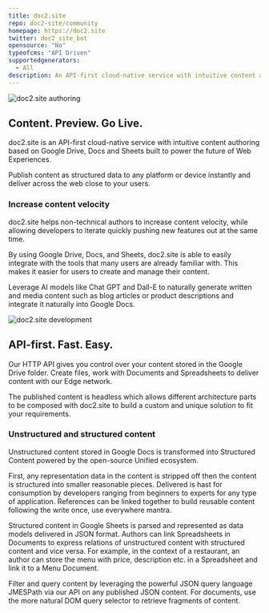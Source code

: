 ```yaml
---
title: doc2.site
repo: doc2-site/community
homepage: https://doc2.site
twitter: doc2_site_bot
opensource: "No"
typeofcms: "API Driven"
supportedgenerators:
  - All
description: An API-first cloud-native service with intuitive content authoring based on Google Drive, Docs and Sheets built to power the future of Web Experiences.
---
```


<img src="/img/cms/doc2.site-author.png" alt="doc2.site authoring" />

## Content. Preview. Go Live.

doc2.site is an API-first cloud-native service with intuitive content authoring based on Google Drive, Docs and Sheets built to power the future of Web Experiences.

Publish content as structured data to any platform or device instantly and deliver across the web close to your users.

### Increase content velocity

doc2.site helps non-technical authors to increase content velocity, while allowing developers to iterate quickly pushing new features out at the same time.

By using Google Drive, Docs, and Sheets, doc2.site is able to easily integrate with the tools that many users are already familiar with. This makes it easier for users to create and manage their content.

Leverage AI models like Chat GPT and Dall-E to naturally generate written and media content such as blog articles or product descriptions and integrate it naturally into Google Docs.


<img src="/img/cms/doc2.site-dev.png" alt="doc2.site development" />

## API-first. Fast. Easy.

Our HTTP API gives you control over your content stored in the Google Drive folder. Create files, work with Documents and Spreadsheets to deliver content with our Edge network.

The published content is headless which allows different architecture parts to be composed with doc2.site to build a custom and unique solution to fit your requirements.

### Unstructured and structured content

Unstructured content stored in Google Docs is transformed into Structured Content powered by the open-source Unified ecosystem.

First, any representation data in the content is stripped off then the content is structured into smaller reasonable pieces. Delivered is hast for consumption by developers ranging from beginners to experts for any type of application. References can be linked together to build reusable content following the write once, use everywhere mantra.  

Structured content in Google Sheets is parsed and represented as data models delivered in JSON format. Authors can link Spreadsheets in Documents to express relations of unstructured content with structured content and vice versa. For example, in the context of a restaurant, an author can store the menu with price, description etc. in a Spreadsheet and link it to a Menu Document.

Filter and query content by leveraging the powerful JSON query language JMESPath via our API on any published JSON content. For documents, use the more natural DOM query selector to retrieve fragments of content.
